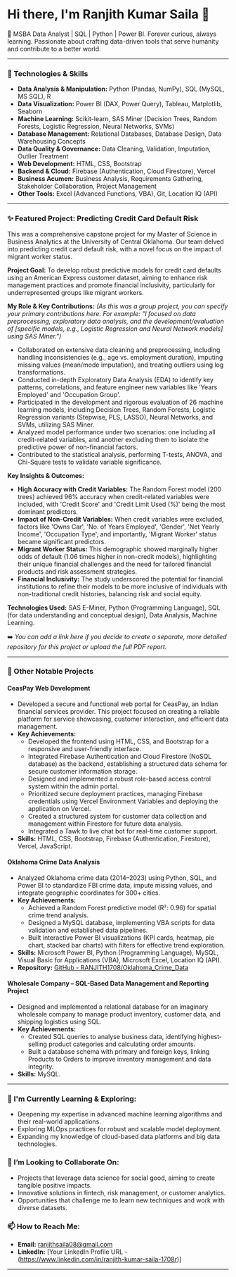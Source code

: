 # Hi there, I'm Ranjith Kumar Saila 👋

🚀 MSBA Data Analyst | SQL | Python | Power BI. Forever curious, always learning. Passionate about crafting data-driven tools that serve humanity and contribute to a better world.

---

### 🔧 Technologies & Skills

* **Data Analysis & Manipulation:** Python (Pandas, NumPy), SQL (MySQL, MS SQL), R
* **Data Visualization:** Power BI (DAX, Power Query), Tableau, Matplotlib, Seaborn
* **Machine Learning:** Scikit-learn, SAS Miner (Decision Trees, Random Forests, Logistic Regression, Neural Networks, SVMs)
* **Database Management:** Relational Databases, Database Design, Data Warehousing Concepts
* **Data Quality & Governance:** Data Cleaning, Validation, Imputation, Outlier Treatment
* **Web Development:** HTML, CSS, Bootstrap
* **Backend & Cloud:** Firebase (Authentication, Cloud Firestore), Vercel
* **Business Acumen:** Business Analysis, Requirements Gathering, Stakeholder Collaboration, Project Management
* **Other Tools:** Excel (Advanced Functions, VBA), Git, Location IQ (API)

---

### ✨ Featured Project: Predicting Credit Card Default Risk

This was a comprehensive capstone project for my Master of Science in Business Analytics at the University of Central Oklahoma. Our team delved into predicting credit card default risk, with a novel focus on the impact of migrant worker status.

**Project Goal:**
To develop robust predictive models for credit card defaults using an American Express customer dataset, aiming to enhance risk management practices and promote financial inclusivity, particularly for underrepresented groups like migrant workers.

**My Role & Key Contributions:**
*(As this was a group project, you can specify your primary contributions here. For example: "I focused on data preprocessing, exploratory data analysis, and the development/evaluation of [specific models, e.g., Logistic Regression and Neural Network models] using SAS Miner.")*

* Collaborated on extensive data cleaning and preprocessing, including handling inconsistencies (e.g., age vs. employment duration), imputing missing values (mean/mode imputation), and treating outliers using log transformations.
* Conducted in-depth Exploratory Data Analysis (EDA) to identify key patterns, correlations, and feature engineer new variables like 'Years Employed' and 'Occupation Group'.
* Participated in the development and rigorous evaluation of 26 machine learning models, including Decision Trees, Random Forests, Logistic Regression variants (Stepwise, PLS, LASSO), Neural Networks, and SVMs, utilizing SAS Miner.
* Analyzed model performance under two scenarios: one including all credit-related variables, and another excluding them to isolate the predictive power of non-financial factors.
* Contributed to the statistical analysis, performing T-tests, ANOVA, and Chi-Square tests to validate variable significance.

**Key Insights & Outcomes:**
* **High Accuracy with Credit Variables:** The Random Forest model (200 trees) achieved 96% accuracy when credit-related variables were included, with 'Credit Score' and 'Credit Limit Used (%)' being the most dominant predictors.
* **Impact of Non-Credit Variables:** When credit variables were excluded, factors like 'Owns Car', 'No. of Years Employed', 'Gender', 'Net Yearly Income', 'Occupation Type', and importantly, 'Migrant Worker' status became significant predictors.
* **Migrant Worker Status:** This demographic showed marginally higher odds of default (1.06 times higher in non-credit models), highlighting their unique financial challenges and the need for tailored financial products and risk assessment strategies.
* **Financial Inclusivity:** The study underscored the potential for financial institutions to refine their models to be more inclusive of individuals with non-traditional credit histories, balancing risk and social equity.

**Technologies Used:** SAS E-Miner, Python (Programming Language), SQL (for data understanding and conceptual design), Data Analysis, Machine Learning.

➡️ *You can add a link here if you decide to create a separate, more detailed repository for this project or upload the full PDF report.*

---

### 🚀 Other Notable Projects

#### CeasPay Web Development
* Developed a secure and functional web portal for CeasPay, an Indian financial services provider. This project focused on creating a reliable platform for service showcasing, customer interaction, and efficient data management.
* **Key Achievements:**
    * Developed the frontend using HTML, CSS, and Bootstrap for a responsive and user-friendly interface.
    * Integrated Firebase Authentication and Cloud Firestore (NoSQL database) as the backend, establishing a structured data schema for secure customer information storage.
    * Designed and implemented a robust role-based access control system within the admin portal.
    * Prioritized secure deployment practices, managing Firebase credentials using Vercel Environment Variables and deploying the application on Vercel.
    * Created a structured system for customer data collection and management within Firestore for future data analysis.
    * Integrated a Tawk.to live chat bot for real-time customer support.
* **Skills:** HTML, CSS, Bootstrap, Firebase (Authentication, Firestore), Vercel, JavaScript.

#### Oklahoma Crime Data Analysis
* Analyzed Oklahoma crime data (2014–2023) using Python, SQL, and Power BI to standardize FBI crime data, impute missing values, and integrate geographic coordinates for 300+ cities.
* **Key Achievements:**
    * Achieved a Random Forest predictive model (R²: 0.96) for spatial crime trend analysis.
    * Designed a MySQL database, implementing VBA scripts for data validation and established data pipelines.
    * Built interactive Power BI visualizations (KPI cards, heatmap, pie chart, stacked bar charts) with filters for effective trend exploration.
* **Skills:** Microsoft Power BI, Python (Programming Language), MySQL, Visual Basic for Applications (VBA), Microsoft Excel, Location IQ (API).
* **Repository:** [GitHub - RANJITH1708/Oklahoma_Crime_Data](https://github.com/RANJITH1708/Oklahoma_Crime_Data)

#### Wholesale Company – SQL-Based Data Management and Reporting Project
* Designed and implemented a relational database for an imaginary wholesale company to manage product inventory, customer data, and shipping logistics using SQL.
* **Key Achievements:**
    * Created SQL queries to analyse business data, identifying highest-selling product categories and calculating order amounts.
    * Built a database schema with primary and foreign keys, linking Products to Orders to improve inventory management and data integrity.
* **Skills:** MySQL.

---

### 🌱 I'm Currently Learning & Exploring:
* Deepening my expertise in advanced machine learning algorithms and their real-world applications.
* Exploring MLOps practices for robust and scalable model deployment.
* Expanding my knowledge of cloud-based data platforms and big data technologies.

### 🤝 I’m Looking to Collaborate On:
* Projects that leverage data science for social good, aiming to create tangible positive impacts.
* Innovative solutions in fintech, risk management, or customer analytics.
* Opportunities that challenge me to learn new techniques and work with diverse datasets.

### 📫 How to Reach Me:
* **Email:** [ranjithsaila08@gmail.com](mailto:ranjithsaila08@gmail.com)
* **LinkedIn:** [Your LinkedIn Profile URL - (https://www.linkedin.com/in/ranjith-kumar-saila-1708r)]

---
